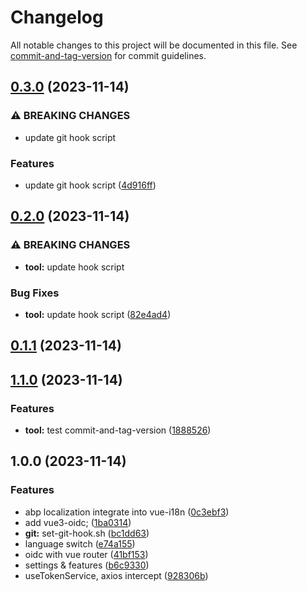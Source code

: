 # Changelog

All notable changes to this project will be documented in this file. See [commit-and-tag-version](https://github.com/absolute-version/commit-and-tag-version) for commit guidelines.

## [0.3.0](https://github.com/personball/vz-abp/compare/v0.2.0...v0.3.0) (2023-11-14)


### ⚠ BREAKING CHANGES

* update git hook script

### Features

* update git hook script ([4d916ff](https://github.com/personball/vz-abp/commit/4d916ffb4678f9eaf5150fef1af9064fa1c07582))

## [0.2.0](https://github.com/personball/vz-abp/compare/v0.1.1...v0.2.0) (2023-11-14)


### ⚠ BREAKING CHANGES

* **tool:** update hook script

### Bug Fixes

* **tool:** update hook script ([82e4ad4](https://github.com/personball/vz-abp/commit/82e4ad4909d1560420f41123d89b691b68931338))

## [0.1.1](https://github.com/personball/vz-abp/compare/v1.1.0...v0.1.1) (2023-11-14)

## [1.1.0](https://github.com/personball/vz-abp/compare/v1.0.0...v1.1.0) (2023-11-14)


### Features

* **tool:** test commit-and-tag-version ([1888526](https://github.com/personball/vz-abp/commit/188852678a17ab9f4346d625312aa1764eed5003))

## 1.0.0 (2023-11-14)


### Features

*  abp localization integrate into vue-i18n ([0c3ebf3](https://github.com/personball/vz-abp/commit/0c3ebf378a542a2f0c715da96081e360177e05f4))
* add vue3-oidc; ([1ba0314](https://github.com/personball/vz-abp/commit/1ba03141b499c0f02b0284fecbed86c9f4c52360))
* **git:** set-git-hook.sh ([bc1dd63](https://github.com/personball/vz-abp/commit/bc1dd6370b4219724e2adca78eaa4c0a8570cbe2))
* language switch ([e74a155](https://github.com/personball/vz-abp/commit/e74a155869ca1783c038a3655aba543031546d47))
* oidc with vue router ([41bf153](https://github.com/personball/vz-abp/commit/41bf153cc966b397f23cd83a1cdbbb7ac3fe9024))
* settings & features ([b6c9330](https://github.com/personball/vz-abp/commit/b6c933054ec5019cb8e9f4c744f46837d1672a12))
* useTokenService, axios intercept ([928306b](https://github.com/personball/vz-abp/commit/928306b281919574628083437bddf253e83ff6f2))
